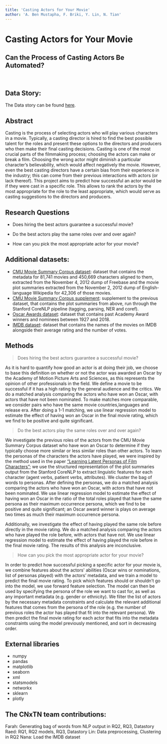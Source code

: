 ```yaml
---
title: 'Casting Actors for Your Movie'
author: 'A. Ben Mustapha, F. Briki, Y. Lin, N. Tian'
---
```


# Casting Actors for Your Movie
## Can the Process of Casting Actors Be Automated?
<br>

## Data Story: 
The Data story can be found [here](https://farahbriki.github.io/ADA-CNxTN/#section1).

## Abstract
Casting is the process of selecting actors who will play various characters in a movie. Typically, a casting director is hired to find the best possible talent for the roles and present these options to the directors and producers who then make their final casting decisions. Casting is one of the most crucial parts of the filmmaking process; choosing the actors can make or break a film. Choosing the wrong actor might diminish a particular character’s believability, which would affect negatively the movie. However, even the best casting directors have a certain bias from their experience in the industry; this can come from their previous interactions with actors (or lack thereof). This project aims to predict how successful an actor would be if they were cast in a specific role. This allows to rank the actors by the most appropriate for the role to the least appropriate, which would serve as casting suggestions to the directors and producers. 

<!---
Casting is one of the most crucial parts of the filmmaking process; choosing the actors can make or break a film. Our project aims to use data about actors’ personal information and previous roles to predict how successful they would be in a new role. This can allow for making casting suggestions to help casting directors pick out who to call in for an audition. In order to measure how successful an actor will be in a new role, we investigate the relationship between the success of actors and the success of the movies that they played in, and the similarity (or not) of the different roles a successful actor played in; the personas of the characters that actors played can be leveraged from plot summaries of the movies by using NLP tools. 
-->

## Research Questions
- Does hiring the best actors guarantee a successful movie?
  <!---
  'Best actor' here refers to the actors who were awarded an Oscar by the Academy of Motion Picture Arts and Sciences, as it is hard to quantify how good an actor is apart from leveraging the opinion of other professionals in the field. 
  A movie is said to be successful if it has a high rating by the general audience and the critics.
  -->
  
- Do the best actors play the same roles over and over again?
  <!---
  There's a strong association in the general viewer's mind between some actors and the characters they portray as their roles are minor variations of each other, whereas other actors' range of characters played is very wide. We are interested in seeing whether the best actors tend to do the former or the latter. 
  -->
- How can you pick the most appropriate actor for your movie?
   <!---
  The main question in this project is finding the best actors suited for a role. The role is described by the persona of the character, and by other distinctive information like age, gender, ethnicity,.. 
  -->

## Additional datasets: 
<!---
List the additional dataset(s) you want to use (if any), and some ideas on how you expect to get, manage, process, and enrich it/them. Show us that you’ve read the docs and some examples, and that you have a clear idea on what to expect. Discuss data size and format if relevant. It is your responsibility to check that what you propose is feasible.
-->
- [CMU Movie Summary Corpus dataset](http://www.cs.cmu.edu/~ark/personas/): dataset that contains the metadata for 81,741 movies and 450,669 characters aligned to them, extracted from the November 4, 2012 dump of Freebase and the movie plot summaries extracted from the November 2, 2012 dump of English-language Wikipedia for 42,306 of those movies.
- [CMU Movie Summary Corpus supplement](http://www.cs.cmu.edu/~ark/personas/): supplement to the previous dataset, that contains the plot summaries from above, run through the Stanford CoreNLP pipeline (tagging, parsing, NER and coref).
- [Oscar Awards dataset](https://www.kaggle.com/datasets/unanimad/the-oscar-award): dataset that contains past Academy Award winners and nominees between 1927 and 2018. 
- [IMDB dataset](https://www.imdb.com/interfaces/): dataset that contains the names of the movies on IMDB alongside their average rating and the number of votes. 
  
## Methods

> Does hiring the best actors guarantee a successful movie?

As it is hard to quantify how good an actor is at doing their job, we choose to base this definition on whether or not the actor was awarded an Oscar by the Academy of Motion Picture Arts and Sciences, as this represents the opinion of other professionals in the field. We define a movie to be successful if it has a high rating by the general audience and the critics. 
We do a matched analysis comparing the actors who have won an Oscar, with actors that have not been nominated. To make matches more comparable, we consider pairs who have the same movie countries,languages and release era. After doing a 1-1 matching, we use linear regression model to estimate the effect of having won an Oscar in the final movie rating, which we find to be positive and quite significant.

> Do the best actors play the same roles over and over again?

We investigate the previous roles of the actors from the CMU Movie Summary Corpus dataset who have won an Oscar to determine if they typically choose more similar or less similar roles than other actors. 
To learn the personas of the characters the actors have played, we were inspired by the method used in the paper [“Learning Latent Personas of Film Characters”](http://www.cs.cmu.edu/~dbamman/pubs/pdf/bamman+oconnor+smith.acl13.pdf); we use the structured representation of the plot summaries output from the Stanford CoreNLP to extract linguistic features for each character (agent verbs, patient verbs, attributes). We cluster the bag of words to personas.
After defining the personas, we do a matched analysis comparing the actors who have won an Oscar, with actors that have not been nominated. We use linear regression model to estimate the effect of having won an Oscar in the ratio of the total roles played that have the same persona as their maximum occurrence persona, which we find to be positive and quite significant; an Oscar award winner is plays on average two times as much their maximum occurrence persona. 

Additionally, we investigate the effect of having played the same role before directly in the movie rating. We do a matched analysis comparing the actors who have played the role before, with actors that have not. We use linear regression model to estimate the effect of having played the role before in the final movie rating. The results of this analysis are inconclusive.

> How can you pick the most appropriate actor for your movie?

In order to predict how successful picking a specific actor for your movie is, we combine features about the actors' abilities (Oscar wins or nominations, list of personas played) with the actors’ metadata, and we train a model to predict the final movie rating.
To pick which features should or shouldn’t go into the model, we use forward feature selection.
The model can then be used by specifying the persona of the role we want to cast for, as well as any important metadata (e.g. gender or ethnicity). We filter the list of actors by the necessary metadata constraints and calculate the relevant additional features that comes from the persona of the role (e.g. the number of previous roles the actor has played that fit into the relevant persona). We then predict the final movie rating for each actor that fits into the metadata constraints using the model previously mentioned, and sort in decreasing order.

## External libraries
- numpy
- pandas
- matplotlib
- seaborn
- xml
- statsmodels
- networkx
- sklearn
- plotly

## The CNxTN team contributions: 
Farah: Generating bag of words from NLP output in RQ2, RQ3, Datastory
Raed: RQ1, RQ2 models, RQ3, Datastory
Lin: Data preprocessing, Clustering in RQ2
Nana: Load the IMDB dataset
